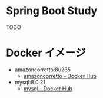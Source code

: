 # Spring Boot Study

TODO

# Docker イメージ

- amazoncorretto:8u265
    - [amazoncorretto - Docker Hub](https://hub.docker.com/_/amazoncorretto)
- mysql:8.0.21
    - [mysql - Docker Hub](https://hub.docker.com/_/mysql)

